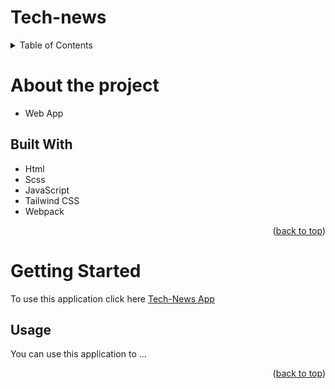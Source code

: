 <a name="readme-top"></a>
# Tech-news

<!-- TABLE OF CONTENTS -->
<details>
  <summary>Table of Contents</summary>
  <ol>
    <li>
      <a href="#about-the-project">About The Project</a>
      <ul>
        <li><a href="#built-with">Built With</a></li>
      </ul>
    </li>
    <li>
      <a href="#getting-started">Getting Started</a>
      <ul>
        <li><a href="#usage">Usage</a></li>
      </ul>
    </li>
    <li><a href="#author">Author</a></li>
    <li><a href="#license">License</a></li>
    <li><a href="#contact">Contact</a></li>
  </ol>
</details>

# About the project
* Web App
  

## Built With
* Html
* Scss
* JavaScript
* Tailwind CSS
* Webpack

  
<p align="right">(<a href="#readme-top">back to top</a>)</p>

# Getting Started
To use this application click here <a href="https://notizietech.netlify.app">Tech-News App</a>

## Usage
You can use this application to ...

<p align="right">(<a href="#readme-top">back to top</a>)</p>

